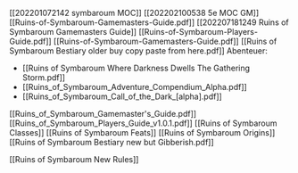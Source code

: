 [[202201072142 symbaroum MOC]]
[[202202100538 5e MOC GM]]
[[Ruins-of-Symbaroum-Gamemasters-Guide.pdf]]
[[202207181249 Ruins of Symbaroum Gamemasters Guide]]
[[Ruins-of-Symbaroum-Players-Guide.pdf]]
[[Ruins-of-Symbaroum-Gamemasters-Guide.pdf]]
[[Ruins of Symbaroum Bestiary older buy copy paste from here.pdf]]
Abenteuer:
- [[Ruins of Symbaroum Where Darkness Dwells The Gathering Storm.pdf]]
- [[Ruins_of_Symbaroum_Adventure_Compendium_Alpha.pdf]]
- [[Ruins_of_Symbaroum_Call_of_the_Dark_[alpha].pdf]]

[[Ruins_of_Symbaroum_Gamemaster's_Guide.pdf]]
[[Ruins_of_Symbaroum_Players_Guide_v1.0.1.pdf]]
[[Ruins of Symbaroum Classes]]
[[Ruins of Symbaroum Feats]]
[[Ruins of Symbaroum Origins]]
[[Ruins of Symbaroum Bestiary new but Gibberish.pdf]]

[[Ruins of Symbaroum New Rules]]
